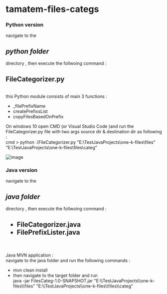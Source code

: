 # tamatem-files-categs

<h3>Python version </h3>

navigate to the <h2><i>python folder</i></h2> directory , then execute the follwoing command :
</BR>

<h2>FileCategorizer.py</h2></br>
this Python module consists of main 3 functions :
<ul>
<li>_filePrefixName</li>
 <li>createPrefixsList</li>
<li>copyFilesBasedOnPrefix</li>

</ul>
 



On windows 10 open CMD (or Visual Studio Code )and run the FileCategorizer.py file with two args source dir & destination dir as following :</BR>
 cmd > python .\FileCategorizer.py "E:\\TestJavaProjects\\one-k-files\\files" "E:\\TestJavaProjects\\one-k-files\\files\\categ"

![image](https://github.com/Bashar-Othman/tamatem-files-categs/assets/26125735/3fa97a46-b7f8-4b9a-9f28-6812bc2b5154)

<h3>Java version </h3>

navigate to the <h2><i>java folder</i></h2> directory , then execute the follwoing command :
</BR>

<h2>
 <ul>
<li>FileCategorizer.java</li>
 <li>FilePrefixLister.java</li>
 </ul>
</h2></br>

 Java MVN application :</br>
 navigate to the java folder and run the following commands : </br>
 <ul>
  <li>
   mvn clean install
  </li>
  <li>then navigate to the target folder and run </br>java -jar FilesCateg-1.0-SNAPSHOT.jar "E:\\TestJavaProjects\\one-k-files\\files" "E:\\TestJavaProjects\\one-k-files\\files\\categ"</li>
 </ul>
